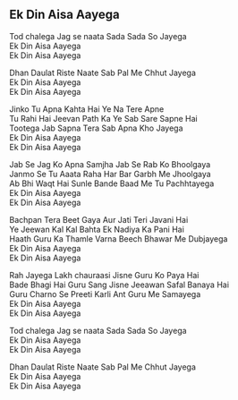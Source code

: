## Ek Din Aisa Aayega

Tod chalega Jag se naata Sada Sada So Jayega  
Ek Din Aisa Aayega  
Ek Din Aisa Aayega

Dhan Daulat Riste Naate Sab Pal Me Chhut Jayega  
Ek Din Aisa Aayega  
Ek Din Aisa Aayega

Jinko Tu Apna Kahta Hai Ye Na Tere Apne  
Tu Rahi Hai Jeevan Path Ka Ye Sab Sare Sapne Hai  
Tootega Jab Sapna Tera Sab Apna Kho Jayega  
Ek Din Aisa Aayega  
Ek Din Aisa Aayega

Jab Se Jag Ko Apna Samjha Jab Se Rab Ko Bhoolgaya  
Janmo Se Tu Aaata Raha Har Bar Garbh Me Jhoolgaya  
Ab Bhi Waqt Hai Sunle Bande Baad Me Tu Pachhtayega  
Ek Din Aisa Aayega  
Ek Din Aisa Aayega

Bachpan Tera Beet Gaya Aur Jati Teri Javani Hai  
Ye Jeewan Kal Kal Bahta Ek Nadiya Ka Pani Hai  
Haath Guru Ka Thamle Varna Beech Bhawar Me Dubjayega  
Ek Din Aisa Aayega  
Ek Din Aisa Aayega

Rah Jayega Lakh chauraasi Jisne Guru Ko Paya Hai  
Bade Bhagi Hai Guru Sang Jisne Jeeawan Safal Banaya Hai  
Guru Charno Se Preeti Karli Ant Guru Me Samayega  
Ek Din Aisa Aayega  
Ek Din Aisa Aayega

Tod chalega Jag se naata Sada Sada So Jayega  
Ek Din Aisa Aayega  
Ek Din Aisa Aayega

Dhan Daulat Riste Naate Sab Pal Me Chhut Jayega  
Ek Din Aisa Aayega  
Ek Din Aisa Aayega

